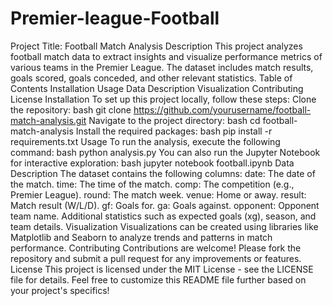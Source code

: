 # Premier-league-Football
Project Title: Football Match Analysis
Description
This project analyzes football match data to extract insights and visualize performance metrics of various teams in the Premier League. The dataset includes match results, goals scored, goals conceded, and other relevant statistics.
Table of Contents
Installation
Usage
Data Description
Visualization
Contributing
License
Installation
To set up this project locally, follow these steps:
Clone the repository:
bash
git clone https://github.com/yourusername/football-match-analysis.git
Navigate to the project directory:
bash
cd football-match-analysis
Install the required packages:
bash
pip install -r requirements.txt
Usage
To run the analysis, execute the following command:
bash
python analysis.py
You can also run the Jupyter Notebook for interactive exploration:
bash
jupyter notebook football.ipynb
Data Description
The dataset contains the following columns:
date: The date of the match.
time: The time of the match.
comp: The competition (e.g., Premier League).
round: The match week.
venue: Home or away.
result: Match result (W/L/D).
gf: Goals for.
ga: Goals against.
opponent: Opponent team name.
Additional statistics such as expected goals (xg), season, and team details.
Visualization
Visualizations can be created using libraries like Matplotlib and Seaborn to analyze trends and patterns in match performance.
Contributing
Contributions are welcome! Please fork the repository and submit a pull request for any improvements or features.
License
This project is licensed under the MIT License - see the LICENSE file for details. Feel free to customize this README file further based on your project's specifics!

